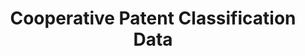 ---
bigquery: https://console.cloud.google.com/bigquery?p=patents-public-data&d=cpc&page=dataset
citation: '“Cooperative Patent Classification” by the EPO and USPTO, for public use. '
contributors: EPO, USPTO
cost: None
description: Cooperative Patent Classification Data contains the scheme and definitions
  of the Cooperative Patent Classification system for classifying patent documents.
  The CPC is the result of a partnership between the EPO and the USPTO in their joint
  effort to develop a common, internationally compatible classification system for
  technical documents, in particular patent publications, which will be used by both
  offices in the patent granting process
documentation: https://www.cooperativepatentclassification.org/cpcSchemeAndDefinitions
last_edit: 04/05/2022, 13:32:26
location: https://www.cooperativepatentclassification.org/index
maintained_by: USPTO, EPO
schema_fields:
- residual_references
- not_allocatable
- informativeReferences
- limitingReferences
- notAllocatable
- residualReferences
- childGroups
- date_revised
- limiting_references
- ipcConcordant
- ipc_concordant
- additional_only
- symbol
- informative_references
- status
- title_full
- application_references
- title_part
- definition
- titleFull
- children
- sizeCache
- dateRevised
- breakdownCode
- titlePart
- glossary
- parents
- synonyms
- applicationReferences
- breakdown_code
- level
- child_groups
shortname: cooperative_patent_classification
tags:
- patents
- science
title: Cooperative Patent Classification Data
uuid: 984374a7-16e9-4b35-9445-458daceb01bf
---